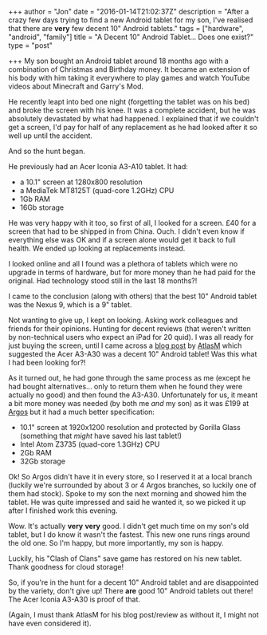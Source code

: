 +++
author = "Jon"
date = "2016-01-14T21:02:37Z"
description = "After a crazy few days trying to find a new Android tablet for my son, I've realised that there are **very** few decent 10\" Android tablets."
tags = ["hardware", "android", "family"]
title = "A Decent 10\" Android Tablet... Does one exist?"
type = "post"

+++
My son bought an Android tablet around 18 months ago with a combination of Christmas and Birthday money. It became an extension of his body with him taking it everywhere to play games and watch YouTube videos about Minecraft and Garry's Mod.

He recently leapt into bed one night (forgetting the tablet was on his bed) and broke the screen with his knee. It was a complete accident, but he was absolutely devastated by what had happened. I explained that if we couldn't get a screen, I'd pay for half of any replacement as he had looked after it so well up until the accident.

And so the hunt began.

He previously had an Acer Iconia A3-A10 tablet. It had:

* a 10.1" screen at 1280x800 resolution
* a MediaTek MT8125T (quad-core 1.2GHz) CPU
* 1Gb RAM
* 16Gb storage

He was very happy with it too, so first of all, I looked for a screen. £40 for a screen that had to be shipped in from China. Ouch. I didn't even know if everything else was OK and if a screen alone would get it back to full health. We ended up looking at replacements instead.

I looked online and all I found was a plethora of tablets which were no upgrade in terms of hardware, but for more money than he had paid for the original. Had technology stood still in the last 18 months?!

I came to the conclusion (along with others) that the best 10" Android tablet was the Nexus 9, which is a 9" tablet.

Not wanting to give up, I kept on looking. Asking work colleagues and friends for their opinions. Hunting for decent reviews (that weren't written by non-technical users who expect an iPad for 20 quid). I was all ready for just buying the screen, until I came across a [blog post](http://oppositelock.kinja.com/the-acer-iconia-tab-10-a3-a30-is-in-fact-a-good-10-and-1717038203) by [AtlasM](https://kinja.com/AtlasM) which suggested the Acer A3-A30 was a decent 10" Android tablet! Was this what I had been looking for?!

As it turned out, he had gone through the same process as me (except he had bought alternatives... only to return them when he found they were actually no good) and then found the A3-A30. Unfortunately for us, it meant a bit more money was needed (by both me *and* my son) as it was £199 at [Argos](http://www.argos.co.uk) but it had a much better specification:

* 10.1" screen at 1920x1200 resolution and protected by Gorilla Glass (something that *might* have saved his last tablet!)
* Intel Atom Z3735 (quad-core 1.3GHz) CPU
* 2Gb RAM
* 32Gb storage

Ok! So Argos didn't have it in every store, so I reserved it at a local branch (luckily we're surrounded by about 3 or 4 Argos branches, so luckily one of them had stock). Spoke to my son the next morning and showed him the tablet. He was quite impressed and said he wanted it, so we picked it up after I finished work this evening.

Wow. It's actually **very** **very** good. I didn't get much time on my son's old tablet, but I do know it wasn't the fastest. This new one runs rings around the old one. So I'm happy, but more importantly, my son is happy.

Luckily, his "Clash of Clans" save game has restored on his new tablet. Thank goodness for cloud storage!

So, if you're in the hunt for a decent 10" Android tablet and are disappointed by the variety, don't give up! There **are** good 10" Android tablets out there! The Acer Iconia A3-A30 is proof of that.

(Again, I must thank AtlasM for his blog post/review as without it, I might not have even considered it).
